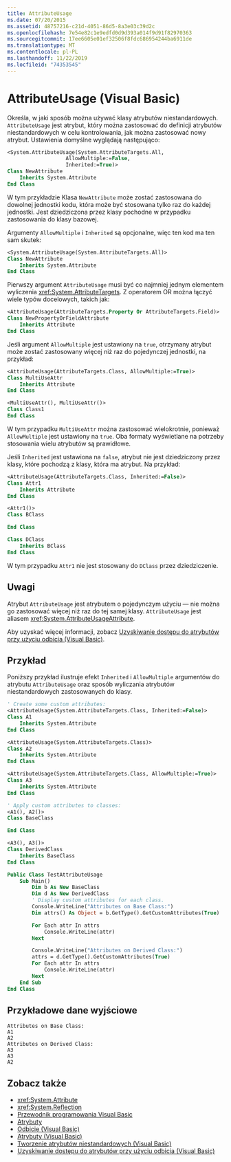 ```yaml
---
title: AttributeUsage
ms.date: 07/20/2015
ms.assetid: 48757216-c21d-4051-86d5-8a3e03c39d2c
ms.openlocfilehash: 7e54e82c1e9edfd0d9d393a014f9d91f82970363
ms.sourcegitcommit: 17ee6605e01ef32506f8fdc686954244ba6911de
ms.translationtype: MT
ms.contentlocale: pl-PL
ms.lasthandoff: 11/22/2019
ms.locfileid: "74353545"
---
```

# <a name="attributeusage-visual-basic"></a>AttributeUsage (Visual Basic)

Określa, w jaki sposób można używać klasy atrybutów niestandardowych. `AttributeUsage` jest atrybut, który można zastosować do definicji atrybutów niestandardowych w celu kontrolowania, jak można zastosować nowy atrybut. Ustawienia domyślne wyglądają następująco:

```vb
<System.AttributeUsage(System.AttributeTargets.All,
                   AllowMultiple:=False,
                   Inherited:=True)>
Class NewAttribute
    Inherits System.Attribute
End Class
```

W tym przykładzie Klasa `NewAttribute` może zostać zastosowana do dowolnej jednostki kodu, która może być stosowana tylko raz do każdej jednostki. Jest dziedziczona przez klasy pochodne w przypadku zastosowania do klasy bazowej.

Argumenty `AllowMultiple` i `Inherited` są opcjonalne, więc ten kod ma ten sam skutek:

```vb
<System.AttributeUsage(System.AttributeTargets.All)>
Class NewAttribute
    Inherits System.Attribute
End Class
```

Pierwszy argument `AttributeUsage` musi być co najmniej jednym elementem wyliczenia <xref:System.AttributeTargets>. Z operatorem OR można łączyć wiele typów docelowych, takich jak:

```vb
<AttributeUsage(AttributeTargets.Property Or AttributeTargets.Field)>
Class NewPropertyOrFieldAttribute
    Inherits Attribute
End Class
```

Jeśli argument `AllowMultiple` jest ustawiony na `true`, otrzymany atrybut może zostać zastosowany więcej niż raz do pojedynczej jednostki, na przykład:

```vb
<AttributeUsage(AttributeTargets.Class, AllowMultiple:=True)>
Class MultiUseAttr
    Inherits Attribute
End Class

<MultiUseAttr(), MultiUseAttr()>
Class Class1
End Class
```

W tym przypadku `MultiUseAttr` można zastosować wielokrotnie, ponieważ `AllowMultiple` jest ustawiony na `true`. Oba formaty wyświetlane na potrzeby stosowania wielu atrybutów są prawidłowe.

Jeśli `Inherited` jest ustawiona na `false`, atrybut nie jest dziedziczony przez klasy, które pochodzą z klasy, która ma atrybut. Na przykład:

```vb
<AttributeUsage(AttributeTargets.Class, Inherited:=False)>
Class Attr1
    Inherits Attribute
End Class

<Attr1()>
Class BClass

End Class

Class DClass
    Inherits BClass
End Class
```

W tym przypadku `Attr1` nie jest stosowany do `DClass` przez dziedziczenie.

## <a name="remarks"></a>Uwagi

Atrybut `AttributeUsage` jest atrybutem o pojedynczym użyciu — nie można go zastosować więcej niż raz do tej samej klasy. `AttributeUsage` jest aliasem <xref:System.AttributeUsageAttribute>.

Aby uzyskać więcej informacji, zobacz [Uzyskiwanie dostępu do atrybutów przy użyciu odbicia (Visual Basic)](../../../../visual-basic/programming-guide/concepts/attributes/accessing-attributes-by-using-reflection.md).

## <a name="example"></a>Przykład

Poniższy przykład ilustruje efekt `Inherited` i `AllowMultiple` argumentów do atrybutu `AttributeUsage` oraz sposób wyliczania atrybutów niestandardowych zastosowanych do klasy.

```vb
' Create some custom attributes:
<AttributeUsage(System.AttributeTargets.Class, Inherited:=False)>
Class A1
    Inherits System.Attribute
End Class

<AttributeUsage(System.AttributeTargets.Class)>
Class A2
    Inherits System.Attribute
End Class

<AttributeUsage(System.AttributeTargets.Class, AllowMultiple:=True)>
Class A3
    Inherits System.Attribute
End Class

' Apply custom attributes to classes:
<A1(), A2()>
Class BaseClass

End Class

<A3(), A3()>
Class DerivedClass
    Inherits BaseClass
End Class

Public Class TestAttributeUsage
    Sub Main()
        Dim b As New BaseClass
        Dim d As New DerivedClass
        ' Display custom attributes for each class.
        Console.WriteLine("Attributes on Base Class:")
        Dim attrs() As Object = b.GetType().GetCustomAttributes(True)

        For Each attr In attrs
            Console.WriteLine(attr)
        Next

        Console.WriteLine("Attributes on Derived Class:")
        attrs = d.GetType().GetCustomAttributes(True)
        For Each attr In attrs
            Console.WriteLine(attr)
        Next
    End Sub
End Class
```

## <a name="sample-output"></a>Przykładowe dane wyjściowe

```console
Attributes on Base Class:
A1
A2
Attributes on Derived Class:
A3
A3
A2
```

## <a name="see-also"></a>Zobacz także

- <xref:System.Attribute>
- <xref:System.Reflection>
- [Przewodnik programowania Visual Basic](../../../../visual-basic/programming-guide/index.md)
- [Atrybuty](../../../../standard/attributes/index.md)
- [Odbicie (Visual Basic)](../../../../visual-basic/programming-guide/concepts/reflection.md)
- [Atrybuty (Visual Basic)](../../../../visual-basic/language-reference/attributes.md)
- [Tworzenie atrybutów niestandardowych (Visual Basic)](../../../../visual-basic/programming-guide/concepts/attributes/creating-custom-attributes.md)
- [Uzyskiwanie dostępu do atrybutów przy użyciu odbicia (Visual Basic)](../../../../visual-basic/programming-guide/concepts/attributes/accessing-attributes-by-using-reflection.md)

